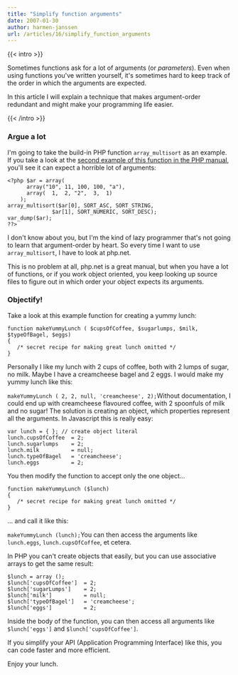 ```yaml
---
title: "Simplify function arguments"
date: 2007-01-30
author: harmen-janssen
url: /articles/16/simplify_function_arguments
---
```


{{< intro >}}
<p>Sometimes functions ask for a lot of arguments (or <i>parameters</i>). Even when using functions you've written yourself, it's sometimes hard to keep track of the order in which the arguments are expected.</p>
<p>In this article I will explain a technique that makes argument-order redundant and might make your programming life easier.</p>
{{< /intro >}}

### Argue a lot

 I'm going to take the build-in PHP function `array_multisort` as an example. If you take a look at the [second example of this function in the PHP manual](http://www.php.net/array_multisort), you'll see it can expect a horrible lot of arguments:

 ```
<?php $ar = array(
       array("10", 11, 100, 100, "a"),
       array(  1,  2, "2",  3,  1)
     );
array_multisort($ar[0], SORT_ASC, SORT_STRING,
               $ar[1], SORT_NUMERIC, SORT_DESC);
var_dump($ar);
??>
```

I don't know about you, but I'm the kind of lazy programmer that's not going to learn that argument-order by heart. So every time I want to use `array_multisort`, I have to look at php.net.

This is no problem at all, php.net is a great manual, but when you have a lot of functions, or if you work object oriented, you keep looking up source files to figure out in which order your object expects its arguments.

### Objectify!

Take a look at this example function for creating a yummy lunch:

 ```
function makeYummyLunch ( $cupsOfCoffee, $sugarlumps, $milk, $typeOfBagel, $eggs)
{
	/* secret recipe for making great lunch omitted */
}
```

Personally I like my lunch with 2 cups of coffee, both with 2 lumps of sugar, no milk. Maybe I have a creamcheese bagel and 2 eggs. I would make my yummy lunch like this:

 `makeYummyLunch ( 2, 2, null, 'creamcheese', 2);`Without documentation, I could end up with creamcheese flavoured coffee, with 2 spoonfuls of milk and no sugar! The solution is creating an object, which properties represent all the arguments. In Javascript this is really easy:

 ```
var lunch = { }; // create object literal
lunch.cupsOfCoffee	= 2;
lunch.sugarlumps	= 2;
lunch.milk			= null;
lunch.typeOfBagel	= 'creamcheese';
lunch.eggs			= 2;
```

You then modify the function to accept only the one object...

 ```
function makeYummyLunch ($lunch)
{
	/* secret recipe for making great lunch omitted */
}
```

... and call it like this:

 `makeYummyLunch (lunch);`You can then access the arguments like `lunch.eggs`, `lunch.cupsOfCoffee`, et cetera.

In PHP you can't create objects that easily, but you can use associative arrays to get the same result:

 ```
$lunch = array ();
$lunch['cupsOfCoffee']	= 2;
$lunch['sugarLumps']	= 2;
$lunch['milk']			= null;
$lunch['typeOfBagel']	= 'creamcheese';
$lunch['eggs']			= 2;
```

Inside the body of the function, you can then access all arguments like `$lunch['eggs']` and `$lunch['cupsOfCoffee']`.

If you simplify your API (Application Programming Interface) like this, you can code faster and more efficient.

Enjoy your lunch.